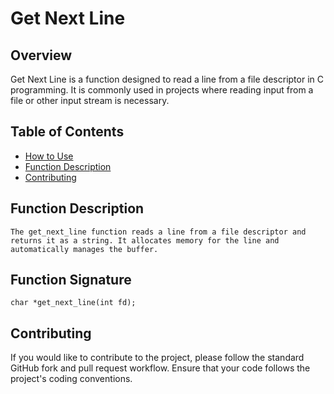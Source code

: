 # Get Next Line

## Overview

Get Next Line is a function designed to read a line from a file descriptor in C programming. It is commonly used in projects where reading input from a file or other input stream is necessary.

## Table of Contents

- [How to Use](#how-to-use)
- [Function Description](#function-description)
- [Contributing](#contributing)

## Function Description

    The get_next_line function reads a line from a file descriptor and returns it as a string. It allocates memory for the line and automatically manages the buffer.
## Function Signature
    
    char *get_next_line(int fd);

## Contributing
If you would like to contribute to the project, please follow the standard GitHub fork and pull request workflow. Ensure that your code follows the project's coding conventions.